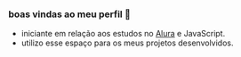 ### boas vindas ao meu perfil 🤍

- iniciante em relação aos estudos no [Alura](https://wwww.alura.com.br) e JavaScript.
- utilizo esse espaço para os meus projetos desenvolvidos.
